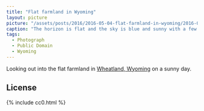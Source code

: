 ```yaml
---
title: "Flat farmland in Wyoming"
layout: picture
picture: "/assets/posts/2016/2016-05-04-flat-farmland-in-wyoming/2016-05-04-flat-farmland-in-wyoming-smaller.jpg"
caption: "The horizon is flat and the sky is blue and sunny with a few clouds. Old farm equipment is scattered around patches of wheat."
tags:
  - Photograph
  - Public Domain
  - Wyoming
---
```

Looking out into the flat farmland in [Wheatland, Wyoming](https://en.wikipedia.org/wiki/Wheatland,_Wyoming) on a sunny day.

## License

{% include cc0.html %}
